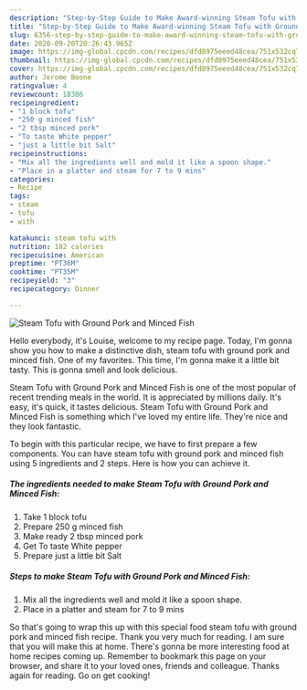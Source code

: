 ```yaml
---
description: "Step-by-Step Guide to Make Award-winning Steam Tofu with Ground Pork and Minced Fish"
title: "Step-by-Step Guide to Make Award-winning Steam Tofu with Ground Pork and Minced Fish"
slug: 6356-step-by-step-guide-to-make-award-winning-steam-tofu-with-ground-pork-and-minced-fish
date: 2020-09-20T20:26:43.965Z
image: https://img-global.cpcdn.com/recipes/dfd8975eeed48cea/751x532cq70/steam-tofu-with-ground-pork-and-minced-fish-recipe-main-photo.jpg
thumbnail: https://img-global.cpcdn.com/recipes/dfd8975eeed48cea/751x532cq70/steam-tofu-with-ground-pork-and-minced-fish-recipe-main-photo.jpg
cover: https://img-global.cpcdn.com/recipes/dfd8975eeed48cea/751x532cq70/steam-tofu-with-ground-pork-and-minced-fish-recipe-main-photo.jpg
author: Jerome Boone
ratingvalue: 4
reviewcount: 18306
recipeingredient:
- "1 block tofu"
- "250 g minced fish"
- "2 tbsp minced pork"
- "To taste White pepper"
- "just a little bit Salt"
recipeinstructions:
- "Mix all the ingredients well and mold it like a spoon shape."
- "Place in a platter and steam for 7 to 9 mins"
categories:
- Recipe
tags:
- steam
- tofu
- with

katakunci: steam tofu with 
nutrition: 182 calories
recipecuisine: American
preptime: "PT36M"
cooktime: "PT35M"
recipeyield: "3"
recipecategory: Dinner

---
```



![Steam Tofu with Ground Pork and Minced Fish](https://img-global.cpcdn.com/recipes/dfd8975eeed48cea/751x532cq70/steam-tofu-with-ground-pork-and-minced-fish-recipe-main-photo.jpg)

Hello everybody, it's Louise, welcome to my recipe page. Today, I'm gonna show you how to make a distinctive dish, steam tofu with ground pork and minced fish. One of my favorites. This time, I'm gonna make it a little bit tasty. This is gonna smell and look delicious.

Steam Tofu with Ground Pork and Minced Fish is one of the most popular of recent trending meals in the world. It is appreciated by millions daily. It's easy, it's quick, it tastes delicious. Steam Tofu with Ground Pork and Minced Fish is something which I've loved my entire life. They're nice and they look fantastic.




To begin with this particular recipe, we have to first prepare a few components. You can have steam tofu with ground pork and minced fish using 5 ingredients and 2 steps. Here is how you can achieve it.

<!--inarticleads1-->

##### The ingredients needed to make Steam Tofu with Ground Pork and Minced Fish:

1. Take 1 block tofu
1. Prepare 250 g minced fish
1. Make ready 2 tbsp minced pork
1. Get To taste White pepper
1. Prepare just a little bit Salt




<!--inarticleads2-->

##### Steps to make Steam Tofu with Ground Pork and Minced Fish:

1. Mix all the ingredients well and mold it like a spoon shape.
1. Place in a platter and steam for 7 to 9 mins




So that's going to wrap this up with this special food steam tofu with ground pork and minced fish recipe. Thank you very much for reading. I am sure that you will make this at home. There's gonna be more interesting food at home recipes coming up. Remember to bookmark this page on your browser, and share it to your loved ones, friends and colleague. Thanks again for reading. Go on get cooking!
